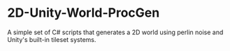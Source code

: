 # 2D-Unity-World-ProcGen
A simple set of C# scripts that generates a 2D world using perlin noise and Unity's built-in tileset systems.
